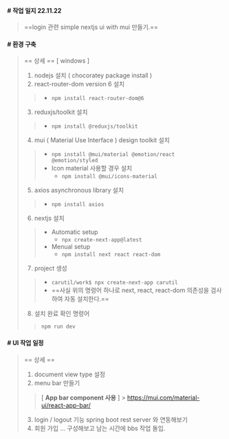 #### # 작업 일지 22.11.22
> ==login 관련 simple nextjs ui with mui 만들기.==

#### # 환경 구축
> == 상세 ==
> [ windows ]
> 1. nodejs 설치 ( chocoratey package install )
> 2. react-router-dom version 6 설치
>> - `npm install react-router-dom@6`
> 3. reduxjs/toolkit 설치
>> - `npm install @reduxjs/toolkit`
> 4. mui ( Material Use Interface ) design toolkit 설치
>> - `npm install @mui/material @emotion/react @emotion/styled`
>> - Icon material 사용할 경우 설치 
>>      - `npm install @mui/icons-material`
> 5. axios asynchronous library 설치
>> - `npm install axios`
> 6. nextjs 설치
>> - Automatic setup
>>      - `npx create-next-app@latest`
>> - Menual setup
>>      - `npm install next react react-dom`
> 7. project 생성
>> - `carutil/work$ npx create-next-app carutil`
>> - ==사실 위의 명령어 하나로 next, react, react-dom 의존성을 검사하여 자동 설치한다.==
> 8. 설치 완료 확인 명령어
>> `npm run dev`

#### # UI 작업 일정
> == 상세 ==
> 1. document view type 설정
> 2. menu bar 만들기
>> [ __App bar component 사용__ ] > https://mui.com/material-ui/react-app-bar/
> 3. login / logout 기능 spring boot rest server 와 연동해보기
> 4. 회원 가입
> ... 구성해보고 남는 시간에 bbs 작업 돌입.